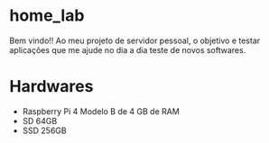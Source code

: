 # home_lab
Bem vindo!!
Ao meu projeto de servidor pessoal, o objetivo e testar aplicações que me ajude no dia a dia teste de novos softwares.

# Hardwares 
 - Raspberry Pi 4 Modelo B de 4 GB de RAM
 - SD 64GB
 - SSD 256GB

